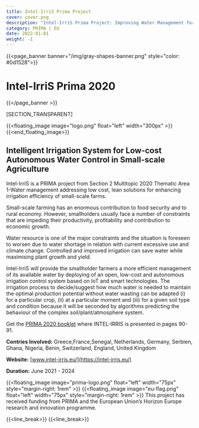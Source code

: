```yaml
---
title: Intel-IrriS Prima Project
cover: cover.png
description: "Intel-IrriS Prima Project: Improving Water Management for Small-Scale Farmers"
category: PRIMA | EU
date: 2022-01-01
weight: -1
---
```


<!-- {{<single_page_banner>}}
Intel-IrriS Prima 2020
{{</single_page_banner >}} -->

{{<page_banner banner="/img/gray-shapes-banner.png" style="color: #0d1528">}}
# Intel-IrriS Prima 2020
{{</page_banner >}}

[SECTION_TRANSPARENT]

{{<floating_image image="logo.png" float="left" width="300px" >}}
{{<end_floating_image>}}

## Intelligent Irrigation System for Low-cost Autonomous Water Control in Small-scale Agriculture

Intel-IrriS is a PRIMA project from Section 2 Multitopic 2020 Thematic Area 1-Water management addressing low cost, lean solutions for enhancing irrigation efficiency of small-scale farms. 

Small-scale farming has an enormous contribution to food security and to rural economy. However, smallholders usually face a number of constraints that are impeding their productivity, profitability and contribution to economic growth.

Water resource is one of the major constraints and the situation is foreseen to worsen due to water shortage in relation with current excessive use and climate change. Controlled and improved irrigation can save water while maximising plant growth and yield.

Intel-IrriS will provide the smallholder farmers a more efficient management of its available water by deploying of an open, low-cost and autonomous irrigation control system based on IoT and smart technologies. The irrigation process to decide/suggest how much water is needed to maintain the optimal production potential without water wasting can be adapted (i) for a particular crop, (ii) at a particular moment and (iii) for a given soil type and condition because it will be seconded by algorithms predicting the behaviour of the complex soil/plant/atmosphere system.


Get the [PRIMA 2020 booklet](https://prima-med.org/wp-content/uploads/2021/12/PRIMA_booklet_2020.pdf) where INTEL-IRRIS is presented in pages 90-91.


**Contries Involved:** Greece,France,Senegal, Netherlands, Germany, Serbien, Ghana, Nigeria, Benin, Switzerland, England, United Kingdom

**Website:** [www.intel-irris.eu/](https://intel-irris.eu/)

**Duration:** June 2021 - 2024

{{<floating_image image="prima-logo.png" float="left" width="75px" style="margin-right: 1rem" >}}
{{<floating_image image="eu-flag.png" float="left" width="75px" style="margin-right: 1rem" >}}
This project has received funding from PRIMA and the European Union’s Horizon Europe research and innovation programme.

{{<line_break>}}
{{<line_break>}}